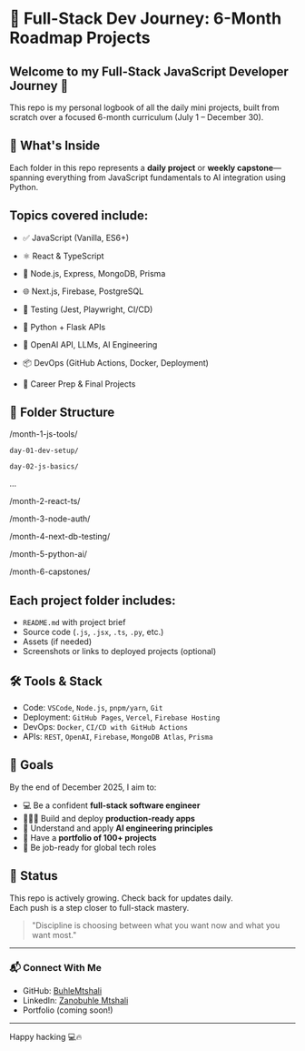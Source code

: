 # 🚀 Full-Stack Dev Journey: 6-Month Roadmap Projects

## Welcome to my **Full-Stack JavaScript Developer Journey** 🚧  
This repo is my personal logbook of all the daily mini projects, built from scratch over a focused 6-month curriculum (July 1 – December 30).

## 🧠 What's Inside

Each folder in this repo represents a **daily project** or **weekly capstone**—spanning everything from JavaScript fundamentals to AI integration using Python.

## Topics covered include:
- ✅ JavaScript (Vanilla, ES6+)

- ⚛️ React & TypeScript

- 🔧 Node.js, Express, MongoDB, Prisma

- 🌐 Next.js, Firebase, PostgreSQL

- 🧪 Testing (Jest, Playwright, CI/CD)

- 🐍 Python + Flask APIs

- 🤖 OpenAI API, LLMs, AI Engineering

- 📦 DevOps (GitHub Actions, Docker, Deployment)

- 💼 Career Prep & Final Projects


## 📁 Folder Structure

/month-1-js-tools/

    day-01-dev-setup/

    day-02-js-basics/

...

/month-2-react-ts/

/month-3-node-auth/

/month-4-next-db-testing/

/month-5-python-ai/

/month-6-capstones/

## Each project folder includes:

- `README.md` with project brief
- Source code (`.js`, `.jsx`, `.ts`, `.py`, etc.)
- Assets (if needed)
- Screenshots or links to deployed projects (optional)

## 🛠️ Tools & Stack

- Code: `VSCode`, `Node.js`, `pnpm/yarn`, `Git`
- Deployment: `GitHub Pages`, `Vercel`, `Firebase Hosting`
- DevOps: `Docker`, `CI/CD with GitHub Actions`
- APIs: `REST`, `OpenAI`, `Firebase`, `MongoDB Atlas`, `Prisma`

## 🏁 Goals

By the end of December 2025, I aim to:
- 💻 Be a confident **full-stack software engineer**
- 👩🏾‍💻 Build and deploy **production-ready apps**
- 🧠 Understand and apply **AI engineering principles**
- 📁 Have a **portfolio of 100+ projects**
- 💼 Be job-ready for global tech roles

## 📌 Status

This repo is actively growing. Check back for updates daily.  
Each push is a step closer to full-stack mastery.

> "Discipline is choosing between what you want now and what you want most."

---

### 📬 Connect With Me

- GitHub: [BuhleMtshali](https://github.com/BuhleMtshali)
- LinkedIn: [Zanobuhle Mtshali](https://linkedin.com/in/zanobuhlemtshali)
- Portfolio (coming soon!)

---

Happy hacking 💻🔥
